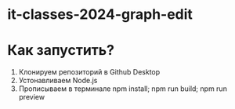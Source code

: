 # it-classes-2024-graph-edit
# Как запустить?
1) Клонируем репозиторий в Github Desktop
2) Устонавливаем Node.js
3) Прописываем в терминале npm install; npm run build; npm run preview
